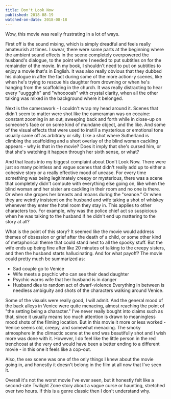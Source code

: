 ```yaml
---
title: Don't Look Now
published: 2018-08-19
watched-on-date: 2018-08-18
---
```


Wow, this movie was really frustrating in a lot of ways.

First off is the sound mixing, which is simply dreadful and feels really amateurish at times. I swear, there were some parts at the beginning where the ambient sound effects in the scene completely overpowered the husband's dialogue, to the point where I needed to put subtitles on for the remainder of the movie. In my book, I shouldn't need to put on subtitles to enjoy a movie that's in English. It was also really obvious that they dubbed his dialogue in after the fact during some of the more action-y scenes, like when he's trying to rescue his daughter from drowning or when he's hanging from the scaffolding in the church. It was really distracting to hear every "uuggghh" and "whooooah" with crystal clarity, when all the other talking was mixed in the background where it belonged.

Next is the camerawork - I couldn't wrap my head around it. Scenes that didn't seem to matter were shot like the cameraman was on cocaine: constant zooming in an out, sweeping back and forth while in close-up on someone's face or on some kind of mundane object, and the like. And some of the visual effects that were used to instill a mysterious or emotional tone usually came off as arbitrary or silly. Like a shot where Sutherland is climbing the scaffolding and a short overlay of the blind woman cackling appears - why is that in the movie? Does it imply that she's cursed him, or that she's watching it happen through her sixth sense, or what?

And that leads into my biggest complaint about Don't Look Now. There were just so many pointless and vague scenes that didn't really add up to either a cohesive story or a really effective mood of unease. For every time something was being legitimately creepy or mysterious, there was a scene that completely didn't compute with everything else going on, like when the blind woman and her sister are cackling in their room and no one is there. Or when she gropes her breasts and moans during the "seance." Or when they are weirdly insistent on the husband and wife taking a shot of whiskey whenever they enter the hotel room they stay in. This applies to other characters too. For example, why was the police chief act so suspicious when he was talking to the husband if he didn't end up mattering to the story at all?

What is the point of this story? It seemed like the movie would address themes of obsession or grief after the death of a child, or some other kind of metaphorical theme that could stand next to all the spooky stuff. But the wife ends up being fine after like 20 minutes of talking to the creepy sisters, and then the husband starts hallucinating. And for what payoff? The movie could pretty much be summarized as:
* Sad couple go to Venice
* Wife meets a psychic who can see their dead daughter
* Psychic warns wife that her husband is in danger
* Husband dies to random act of dwarf-violence
Everything in between is needless ambiguity and shots of the characters walking around Venice.

Some of the visuals were really good, I will admit. And the general mood of the back alleys in Venice were quite menacing, almost reaching the point of "the setting being a character." I've never really bought into claims such as that, since it usually means too much attention is drawn to meaningless mood shots of the filming location. But in this movie it more or less worked - Venice seems old, creepy, and somewhat menacing. The smoky atmosphere in the climactic scene at the end was beautifully shot and I wish more was done with it. However, I do feel like the little person in the red trenchcoat at the very end would have been a better ending to a different movie - in this one it feels like a cop-out.

Also, the sex scene was one of the only things I knew about the movie going in, and honestly it doesn't belong in the film at all now that I've seen it.

Overall it's not the worst movie I've ever seen, but it honestly felt like a second-rate Twilight Zone story about a vague curse or haunting, stretched over two hours. If this is a genre classic then I don't understand why.
